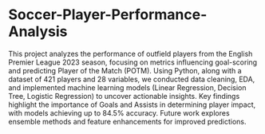 # Soccer-Player-Performance-Analysis 

This project analyzes the performance of outfield players from the English Premier League 2023 season, focusing on metrics influencing goal-scoring and predicting Player of the Match (POTM). Using Python, along with a dataset of 421 players and 28 variables, we conducted data cleaning, EDA, and implemented machine learning models (Linear Regression, Decision Tree, Logistic Regression) to uncover actionable insights. Key findings highlight the importance of Goals and Assists in determining player impact, with models achieving up to 84.5% accuracy. Future work explores ensemble methods and feature enhancements for improved predictions.
